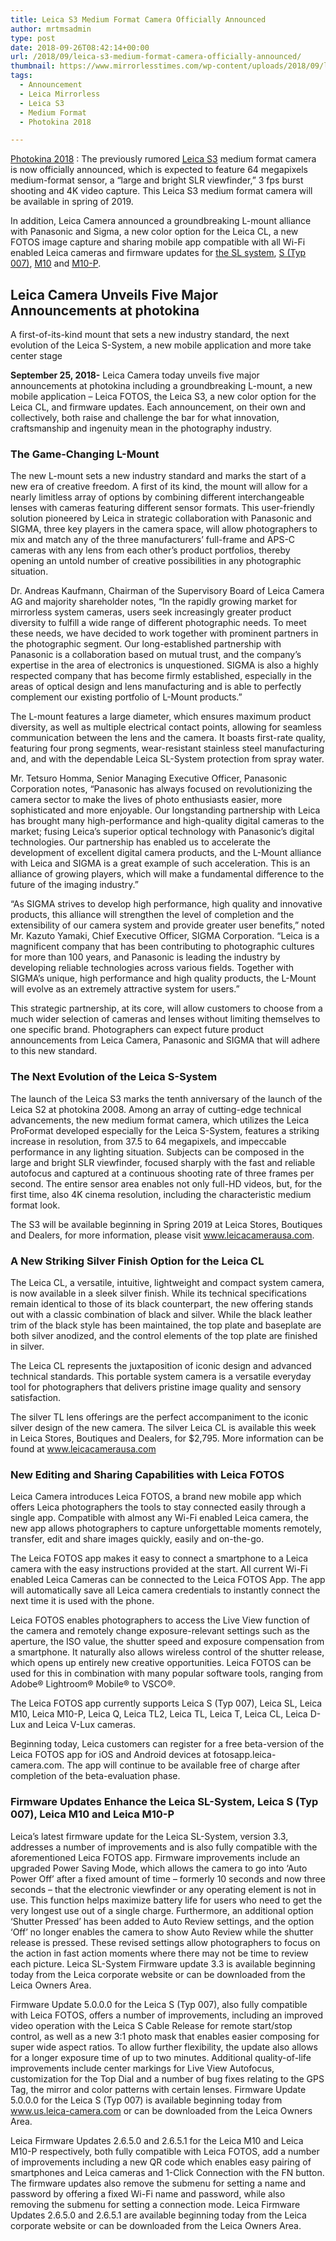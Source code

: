 ```yaml
---
title: Leica S3 Medium Format Camera Officially Announced
author: mrtmsadmin
type: post
date: 2018-09-26T08:42:14+00:00
url: /2018/09/leica-s3-medium-format-camera-officially-announced/
thumbnail: https://www.mirrorlesstimes.com/wp-content/uploads/2018/09/leica-s3.jpeg
tags:
  - Announcement
  - Leica Mirrorless
  - Leica S3
  - Medium Format
  - Photokina 2018

---
```

<a title="Photokina 2018" href="https://www.dailycameranews.com/tag/photokina-2018/" target="_blank" rel="follow noopener">Photokina 2018</a> : The previously rumored <a href="https://www.mirrorlesstimes.com/tag/leica-s3/" target="_blank" rel="noopener">Leica S3</a> medium format camera is now officially announced, which is expected to feature 64 megapixels medium-format sensor, a “large and bright SLR viewfinder,” 3 fps burst shooting and 4K video capture. This Leica S3 medium format camera will be available in spring of 2019.

In addition, Leica Camera announced a groundbreaking L-mount alliance with Panasonic and Sigma, a new color option for the Leica CL, a new FOTOS image capture and sharing mobile app compatible with all Wi-Fi enabled Leica cameras and firmware updates for <a class="ext-link" title="" href="https://www.bhphotovideo.com/c/product/1192093-REG/leica_10850_sl_typ_601_mirrorless.html/BI/20175/KBID/14249/" target="_blank" rel="noopener external nofollow">the SL system</a>, <a class="ext-link" title="" href="https://www.bhphotovideo.com/c/product/1082939-REG/leica_10804_leica_s_medium_format.html/BI/20175/KBID/14249/" target="_blank" rel="noopener external nofollow">S (Typ 007)</a>, <a class="ext-link" title="" href="https://www.bhphotovideo.com/c/product/1312198-REG/leica_20000_m10_digital_rangefinder_camera.html/BI/20175/KBID/14249/" target="_blank" rel="noopener external nofollow">M10</a> and <a class="ext-link" title="" href="https://www.bhphotovideo.com/c/product/1430188-REG/leica_20021_m10_p_digital_rangefinder_camera.html/BI/20175/KBID/14249/" target="_blank" rel="noopener external nofollow">M10-P</a>.<!--more-->

## **Leica Camera Unveils Five Major Announcements at photokina**

A first-of-its-kind mount that sets a new industry standard, the next evolution of the Leica S-System, a new mobile application and more take center stage

**September 25, 2018-** Leica Camera today unveils five major announcements at photokina including a groundbreaking L-mount, a new mobile application – Leica FOTOS, the Leica S3, a new color option for the Leica CL, and firmware updates. Each announcement, on their own and collectively, both raise and challenge the bar for what innovation, craftsmanship and ingenuity mean in the photography industry.

### **The Game-Changing L-Mount**

The new L-mount sets a new industry standard and marks the start of a new era of creative freedom. A first of its kind, the mount will allow for a nearly limitless array of options by combining different interchangeable lenses with cameras featuring different sensor formats. This user-friendly solution pioneered by Leica in strategic collaboration with Panasonic and SIGMA, three key players in the camera space, will allow photographers to mix and match any of the three manufacturers’ full-frame and APS-C cameras with any lens from each other’s product portfolios, thereby opening an untold number of creative possibilities in any photographic situation.

Dr. Andreas Kaufmann, Chairman of the Supervisory Board of Leica Camera AG and majority shareholder notes, “In the rapidly growing market for mirrorless system cameras, users seek increasingly greater product diversity to fulfill a wide range of different photographic needs. To meet these needs, we have decided to work together with prominent partners in the photographic segment. Our long-established partnership with Panasonic is a collaboration based on mutual trust, and the company’s expertise in the area of electronics is unquestioned. SIGMA is also a highly respected company that has become firmly established, especially in the areas of optical design and lens manufacturing and is able to perfectly complement our existing portfolio of L-Mount products.”

The L-mount features a large diameter, which ensures maximum product diversity, as well as multiple electrical contact points, allowing for seamless communication between the lens and the camera. It boasts first-rate quality, featuring four prong segments, wear-resistant stainless steel manufacturing and, and with the dependable Leica SL-System protection from spray water.

Mr. Tetsuro Homma, Senior Managing Executive Officer, Panasonic Corporation notes, “Panasonic has always focused on revolutionizing the camera sector to make the lives of photo enthusiasts easier, more sophisticated and more enjoyable. Our longstanding partnership with Leica has brought many high-performance and high-quality digital cameras to the market; fusing Leica’s superior optical technology with Panasonic’s digital technologies. Our partnership has enabled us to accelerate the development of excellent digital camera products, and the L-Mount alliance with Leica and SIGMA is a great example of such acceleration. This is an alliance of growing players, which will make a fundamental difference to the future of the imaging industry.”

“As SIGMA strives to develop high performance, high quality and innovative products, this alliance will strengthen the level of completion and the extensibility of our camera system and provide greater user benefits,” noted Mr. Kazuto Yamaki, Chief Executive Officer, SIGMA Corporation. “Leica is a magnificent company that has been contributing to photographic cultures for more than 100 years, and Panasonic is leading the industry by developing reliable technologies across various fields. Together with SIGMA’s unique, high performance and high quality products, the L-Mount will evolve as an extremely attractive system for users.”

This strategic partnership, at its core, will allow customers to choose from a much wider selection of cameras and lenses without limiting themselves to one specific brand. Photographers can expect future product announcements from Leica Camera, Panasonic and SIGMA that will adhere to this new standard.

### **The Next Evolution of the Leica S-System**

The launch of the Leica S3 marks the tenth anniversary of the launch of the Leica S2 at photokina 2008. Among an array of cutting-edge technical advancements, the new medium format camera, which utilizes the Leica ProFormat developed especially for the Leica S-System, features a striking increase in resolution, from 37.5 to 64 megapixels, and impeccable performance in any lighting situation. Subjects can be composed in the large and bright SLR viewfinder, focused sharply with the fast and reliable autofocus and captured at a continuous shooting rate of three frames per second. The entire sensor area enables not only full-HD videos, but, for the first time, also 4K cinema resolution, including the characteristic medium format look.

The S3 will be available beginning in Spring 2019 at Leica Stores, Boutiques and Dealers, for more information, please visit www.leicacamerausa.com.

### **A New Striking Silver Finish Option for the Leica CL**

The Leica CL, a versatile, intuitive, lightweight and compact system camera, is now available in a sleek silver finish. While its technical specifications remain identical to those of its black counterpart, the new offering stands out with a classic combination of black and silver. While the black leather trim of the black style has been maintained, the top plate and baseplate are both silver anodized, and the control elements of the top plate are finished in silver.

The Leica CL represents the juxtaposition of iconic design and advanced technical standards. This portable system camera is a versatile everyday tool for photographers that delivers pristine image quality and sensory satisfaction.

The silver TL lens offerings are the perfect accompaniment to the iconic silver design of the new camera. The silver Leica CL is available this week in Leica Stores, Boutiques and Dealers, for $2,795. More information can be found at www.leicacamerausa.com

### **New Editing and Sharing Capabilities with Leica FOTOS**

Leica Camera introduces Leica FOTOS, a brand new mobile app which offers Leica photographers the tools to stay connected easily through a single app. Compatible with almost any Wi-Fi enabled Leica camera, the new app allows photographers to capture unforgettable moments remotely, transfer, edit and share images quickly, easily and on-the-go.

The Leica FOTOS app makes it easy to connect a smartphone to a Leica camera with the easy instructions provided at the start. All current Wi-Fi enabled Leica Cameras can be connected to the Leica FOTOS App. The app will automatically save all Leica camera credentials to instantly connect the next time it is used with the phone.

Leica FOTOS enables photographers to access the Live View function of the camera and remotely change exposure-relevant settings such as the aperture, the ISO value, the shutter speed and exposure compensation from a smartphone. It naturally also allows wireless control of the shutter release, which opens up entirely new creative opportunities. Leica FOTOS can be used for this in combination with many popular software tools, ranging from Adobe® Lightroom® Mobile® to VSCO®.

The Leica FOTOS app currently supports Leica S (Typ 007), Leica SL, Leica M10, Leica M10-P, Leica Q, Leica TL2, Leica TL, Leica T, Leica CL, Leica D-Lux and Leica V-Lux cameras.

Beginning today, Leica customers can register for a free beta-version of the Leica FOTOS app for iOS and Android devices at fotosapp.leica-camera.com. The app will continue to be available free of charge after completion of the beta-evaluation phase.

### Firmware Updates Enhance the Leica SL-System, Leica S (Typ 007), Leica M10 and Leica M10-P

Leica’s latest firmware update for the Leica SL-System, version 3.3, addresses a number of improvements and is also fully compatible with the aforementioned Leica FOTOS app. Firmware improvements include an upgraded Power Saving Mode, which allows the camera to go into ‘Auto Power Off’ after a fixed amount of time – formerly 10 seconds and now three seconds – that the electronic viewfinder or any operating element is not in use. This function helps maximize battery life for users who need to get the very longest use out of a single charge. Furthermore, an additional option ‘Shutter Pressed’ has been added to Auto Review settings, and the option ‘Off’ no longer enables the camera to show Auto Review while the shutter release is pressed. These revised settings allow photographers to focus on the action in fast action moments where there may not be time to review each picture. Leica SL-System Firmware update 3.3 is available beginning today from the Leica corporate website or can be downloaded from the Leica Owners Area.

Firmware Update 5.0.0.0 for the Leica S (Typ 007), also fully compatible with Leica FOTOS, offers a number of improvements, including an improved video operation with the Leica S Cable Release for remote start/stop control, as well as a new 3:1 photo mask that enables easier composing for super wide aspect ratios. To allow further flexibility, the update also allows for a longer exposure time of up to two minutes. Additional quality-of-life improvements include center markings for Live View Autofocus, customization for the Top Dial and a number of bug fixes relating to the GPS Tag, the mirror and color patterns with certain lenses. Firmware Update 5.0.0.0 for the Leica S (Typ 007) is available beginning today from www.us.leica-camera.com or can be downloaded from the Leica Owners Area.

Leica Firmware Updates 2.6.5.0 and 2.6.5.1 for the Leica M10 and Leica M10-P respectively, both fully compatible with Leica FOTOS, add a number of improvements including a new QR code which enables easy pairing of smartphones and Leica cameras and 1-Click Connection with the FN button. The firmware updates also remove the submenu for setting a name and password by offering a fixed Wi-Fi name and password, while also removing the submenu for setting a connection mode. Leica Firmware Updates 2.6.5.0 and 2.6.5.1 are available beginning today from the Leica corporate website or can be downloaded from the Leica Owners Area.